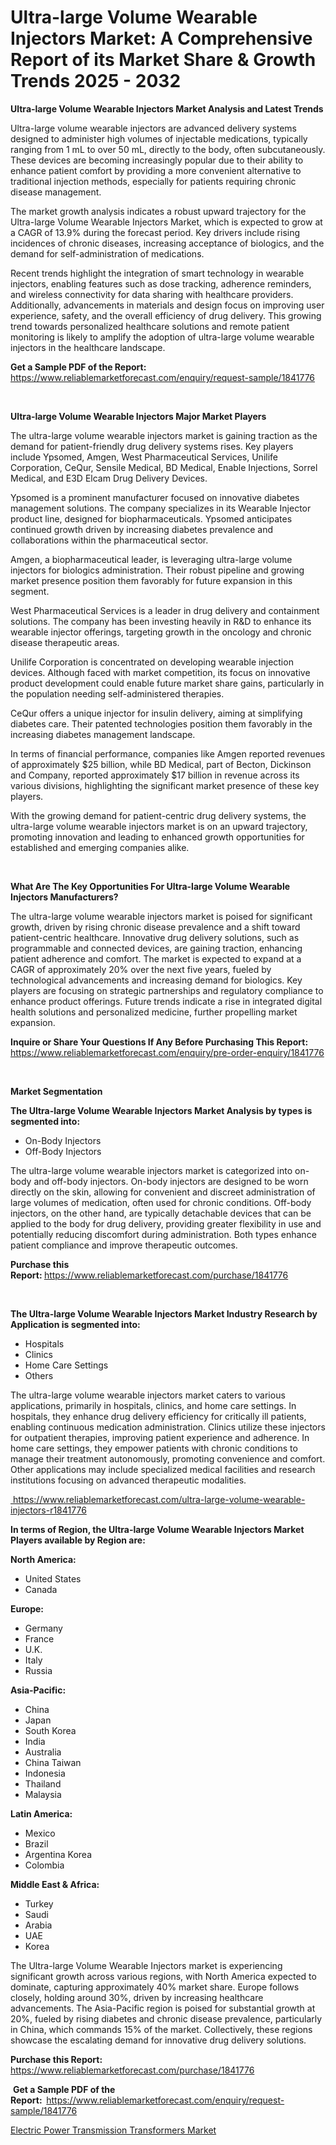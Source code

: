 <p><h1>Ultra-large Volume Wearable Injectors Market: A Comprehensive Report of its Market Share & Growth Trends 2025 - 2032</h1></p><p><strong>Ultra-large Volume Wearable Injectors Market Analysis and Latest Trends</strong></p>
<p><p>Ultra-large volume wearable injectors are advanced delivery systems designed to administer high volumes of injectable medications, typically ranging from 1 mL to over 50 mL, directly to the body, often subcutaneously. These devices are becoming increasingly popular due to their ability to enhance patient comfort by providing a more convenient alternative to traditional injection methods, especially for patients requiring chronic disease management.</p><p>The market growth analysis indicates a robust upward trajectory for the Ultra-large Volume Wearable Injectors Market, which is expected to grow at a CAGR of 13.9% during the forecast period. Key drivers include rising incidences of chronic diseases, increasing acceptance of biologics, and the demand for self-administration of medications. </p><p>Recent trends highlight the integration of smart technology in wearable injectors, enabling features such as dose tracking, adherence reminders, and wireless connectivity for data sharing with healthcare providers. Additionally, advancements in materials and design focus on improving user experience, safety, and the overall efficiency of drug delivery. This growing trend towards personalized healthcare solutions and remote patient monitoring is likely to amplify the adoption of ultra-large volume wearable injectors in the healthcare landscape.</p></p>
<p><strong>Get a Sample PDF of the Report:&nbsp;</strong> <a href="https://www.reliablemarketforecast.com/enquiry/request-sample/1841776?utm_campaign=3096&utm_medium=2&utm_source=Github&utm_content=ia&utm_term=26032025&utm_id=ultra-large-volume-wearable-injectors">https://www.reliablemarketforecast.com/enquiry/request-sample/1841776</a></p>
<p>&nbsp;</p>
<p><strong>Ultra-large Volume Wearable Injectors Major Market Players</strong></p>
<p><p>The ultra-large volume wearable injectors market is gaining traction as the demand for patient-friendly drug delivery systems rises. Key players include Ypsomed, Amgen, West Pharmaceutical Services, Unilife Corporation, CeQur, Sensile Medical, BD Medical, Enable Injections, Sorrel Medical, and E3D Elcam Drug Delivery Devices. </p><p>Ypsomed is a prominent manufacturer focused on innovative diabetes management solutions. The company specializes in its Wearable Injector product line, designed for biopharmaceuticals. Ypsomed anticipates continued growth driven by increasing diabetes prevalence and collaborations within the pharmaceutical sector.</p><p>Amgen, a biopharmaceutical leader, is leveraging ultra-large volume injectors for biologics administration. Their robust pipeline and growing market presence position them favorably for future expansion in this segment.</p><p>West Pharmaceutical Services is a leader in drug delivery and containment solutions. The company has been investing heavily in R&D to enhance its wearable injector offerings, targeting growth in the oncology and chronic disease therapeutic areas.</p><p>Unilife Corporation is concentrated on developing wearable injection devices. Although faced with market competition, its focus on innovative product development could enable future market share gains, particularly in the population needing self-administered therapies.</p><p>CeQur offers a unique injector for insulin delivery, aiming at simplifying diabetes care. Their patented technologies position them favorably in the increasing diabetes management landscape.</p><p>In terms of financial performance, companies like Amgen reported revenues of approximately $25 billion, while BD Medical, part of Becton, Dickinson and Company, reported approximately $17 billion in revenue across its various divisions, highlighting the significant market presence of these key players. </p><p>With the growing demand for patient-centric drug delivery systems, the ultra-large volume wearable injectors market is on an upward trajectory, promoting innovation and leading to enhanced growth opportunities for established and emerging companies alike.</p></p>
<p>&nbsp;</p>
<p><strong>What Are The Key Opportunities For Ultra-large Volume Wearable Injectors Manufacturers?</strong></p>
<p><p>The ultra-large volume wearable injectors market is poised for significant growth, driven by rising chronic disease prevalence and a shift toward patient-centric healthcare. Innovative drug delivery solutions, such as programmable and connected devices, are gaining traction, enhancing patient adherence and comfort. The market is expected to expand at a CAGR of approximately 20% over the next five years, fueled by technological advancements and increasing demand for biologics. Key players are focusing on strategic partnerships and regulatory compliance to enhance product offerings. Future trends indicate a rise in integrated digital health solutions and personalized medicine, further propelling market expansion.</p></p>
<p><strong>Inquire or Share Your Questions If Any Before Purchasing This Report:</strong> <a href="https://www.reliablemarketforecast.com/enquiry/pre-order-enquiry/1841776?utm_campaign=3096&utm_medium=2&utm_source=Github&utm_content=ia&utm_term=26032025&utm_id=ultra-large-volume-wearable-injectors">https://www.reliablemarketforecast.com/enquiry/pre-order-enquiry/1841776</a></p>
<p>&nbsp;</p>
<p><strong>Market Segmentation</strong></p>
<p><strong>The Ultra-large Volume Wearable Injectors Market Analysis by types is segmented into:</strong></p>
<p><ul><li>On-Body Injectors</li><li>Off-Body Injectors</li></ul></p>
<p><p>The ultra-large volume wearable injectors market is categorized into on-body and off-body injectors. On-body injectors are designed to be worn directly on the skin, allowing for convenient and discreet administration of large volumes of medication, often used for chronic conditions. Off-body injectors, on the other hand, are typically detachable devices that can be applied to the body for drug delivery, providing greater flexibility in use and potentially reducing discomfort during administration. Both types enhance patient compliance and improve therapeutic outcomes.</p></p>
<p><strong>Purchase this Report:&nbsp;</strong><a href="https://www.reliablemarketforecast.com/purchase/1841776?utm_campaign=3096&utm_medium=2&utm_source=Github&utm_content=ia&utm_term=26032025&utm_id=ultra-large-volume-wearable-injectors">https://www.reliablemarketforecast.com/purchase/1841776</a></p>
<p>&nbsp;</p>
<p><strong>The Ultra-large Volume Wearable Injectors Market Industry Research by Application is segmented into:</strong></p>
<p><ul><li>Hospitals</li><li>Clinics</li><li>Home Care Settings</li><li>Others</li></ul></p>
<p><p>The ultra-large volume wearable injectors market caters to various applications, primarily in hospitals, clinics, and home care settings. In hospitals, they enhance drug delivery efficiency for critically ill patients, enabling continuous medication administration. Clinics utilize these injectors for outpatient therapies, improving patient experience and adherence. In home care settings, they empower patients with chronic conditions to manage their treatment autonomously, promoting convenience and comfort. Other applications may include specialized medical facilities and research institutions focusing on advanced therapeutic modalities.</p></p>
<p><a href="https://www.reliablemarketforecast.com/ultra-large-volume-wearable-injectors-r1841776?utm_campaign=3096&utm_medium=2&utm_source=Github&utm_content=ia&utm_term=26032025&utm_id=ultra-large-volume-wearable-injectors">&nbsp;https://www.reliablemarketforecast.com/ultra-large-volume-wearable-injectors-r1841776</a></p>
<p><strong>In terms of Region, the Ultra-large Volume Wearable Injectors Market Players available by Region are:</strong></p>
<p>
    <p> <strong> North America: </strong>
        <ul>
            <li>United States</li>
            <li>Canada</li>
        </ul>
        </p> 
    <p> <strong> Europe: </strong>
        <ul>
            <li>Germany</li>
            <li>France</li>
            <li>U.K.</li>
            <li>Italy</li>
            <li>Russia</li>
        </ul>
        </p> 
    <p> <strong> Asia-Pacific: </strong>
        <ul>
            <li>China</li>
            <li>Japan</li>
            <li>South Korea</li>
            <li>India</li>
            <li>Australia</li>
            <li>China Taiwan</li>
            <li>Indonesia</li>
            <li>Thailand</li>
            <li>Malaysia</li>
        </ul>
        </p> 
    <p> <strong> Latin America: </strong>
        <ul>
            <li>Mexico</li>
            <li>Brazil</li>
            <li>Argentina Korea</li>
            <li>Colombia</li>
        </ul>
        </p> 
    <p> <strong> Middle East & Africa: </strong>
        <ul>
            <li>Turkey</li>
            <li>Saudi</li>
            <li>Arabia</li>
            <li>UAE</li>
            <li>Korea</li>
        </ul>
    </p>
    </p>
<p><p>The Ultra-large Volume Wearable Injectors market is experiencing significant growth across various regions, with North America expected to dominate, capturing approximately 40% market share. Europe follows closely, holding around 30%, driven by increasing healthcare advancements. The Asia-Pacific region is poised for substantial growth at 20%, fueled by rising diabetes and chronic disease prevalence, particularly in China, which commands 15% of the market. Collectively, these regions showcase the escalating demand for innovative drug delivery solutions.</p></p>
<p><strong>Purchase this Report: </strong><a href="https://www.reliablemarketforecast.com/purchase/1841776?utm_campaign=3096&utm_medium=2&utm_source=Github&utm_content=ia&utm_term=26032025&utm_id=ultra-large-volume-wearable-injectors">https://www.reliablemarketforecast.com/purchase/1841776</a></p>
<p>&nbsp;<strong>Get a Sample PDF of the Report:&nbsp;&nbsp;</strong><a href="https://www.reliablemarketforecast.com/enquiry/request-sample/1841776?utm_campaign=3096&utm_medium=2&utm_source=Github&utm_content=ia&utm_term=26032025&utm_id=ultra-large-volume-wearable-injectors">https://www.reliablemarketforecast.com/enquiry/request-sample/1841776</a></p>
<p><strong></strong></p>
<p><p><a href="https://github.com/YashRP12/Market-Research-Report-List-7/blob/main/electric-power-transmission-transformers-market.md?utm_campaign=3096&utm_medium=2&utm_source=Github&utm_content=ia&utm_term=26032025&utm_id=ultra-large-volume-wearable-injectors">Electric Power Transmission Transformers Market</a></p></p>